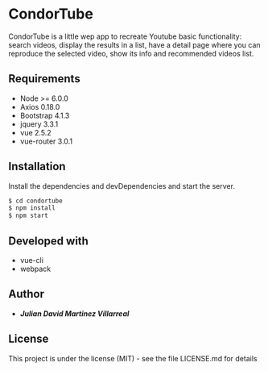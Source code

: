 # CondorTube

CondorTube is a little wep app to recreate Youtube basic functionality: search videos, display the results in a list, have a detail page where you can reproduce the selected video, show its info and recommended videos list.


## Requirements
- Node >= 6.0.0
- Axios 0.18.0
- Bootstrap 4.1.3
- jquery 3.3.1
- vue 2.5.2
- vue-router 3.0.1

## Installation

Install the dependencies and devDependencies and start the server.

```sh
$ cd condortube
$ npm install 
$ npm start
```

## Developed with
- vue-cli
- webpack

## Author

- ***Julian David Martinez Villarreal***

## License

This project is under the license (MIT) - see the file LICENSE.md for details

 
